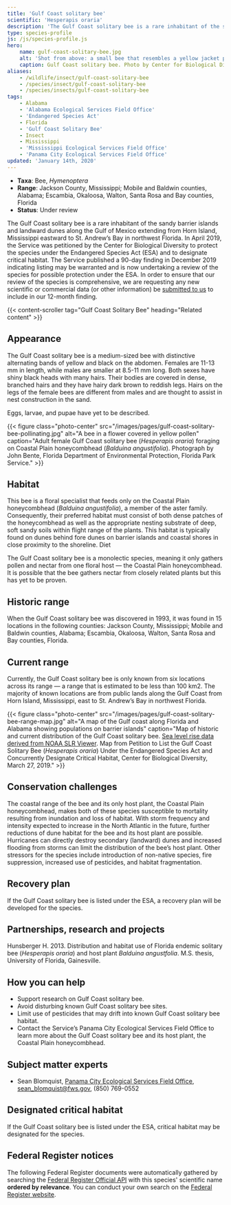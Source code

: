 ```yaml
---
title: 'Gulf Coast solitary bee'
scientific: 'Hesperapis oraria'
description: 'The Gulf Coast solitary bee is a rare inhabitant of the sandy barrier islands and landward dunes along the Gulf of Mexico extending from Horn Island, Mississippi eastward to St. Andrew’s Bay in northwest Florida.'
type: species-profile
js: /js/species-profile.js
hero:
    name: gulf-coast-solitary-bee.jpg
    alt: 'Shot from above: a small bee that resembles a yellow jacket perched on a yellow flower with a sand beach below.'
    caption: Gulf Coast solitary bee. Photo by Center for Biological Diversity.
aliases:
    - /wildlife/insect/gulf-coast-solitary-bee
    - /species/insect/gulf-coast-solitary-bee
    - /species/insects/gulf-coast-solitary-bee
tags:
    - Alabama
    - 'Alabama Ecological Services Field Office'
    - 'Endangered Species Act'
    - Florida
    - 'Gulf Coast Solitary Bee'
    - Insect
    - Mississippi
    - 'Mississippi Ecological Services Field Office'
    - 'Panama City Ecological Services Field Office'
updated: 'January 14th, 2020'
---
```


- **Taxa**: Bee, *Hymenoptera*
- **Range**: Jackson County, Mississippi; Mobile and Baldwin counties, Alabama; Escambia, Okaloosa, Walton, Santa Rosa and Bay counties, Florida
- **Status**: Under review

The Gulf Coast solitary bee is a rare inhabitant of the sandy barrier islands and landward dunes along the Gulf of Mexico extending from Horn Island, Mississippi eastward to St. Andrew’s Bay in northwest Florida.  In April 2019, the Service was petitioned by the Center for Biological Diversity to protect the species under the Endangered Species Act (ESA) and to designate critical habitat.  The Service published a 90-day finding in December 2019 indicating listing may be warranted and is now undertaking a review of the species for possible protection under the ESA.  In order to ensure that our review of the species is comprehensive, we are requesting any new scientific or commercial data (or other information) be [submitted to us](https://www.federalregister.gov/documents/2019/12/19/2019-27338/endangered-and-threatened-wildlife-and-plants-90-day-findings-for-two-species) to include in our 12-month finding.

{{< content-scroller tag="Gulf Coast Solitary Bee" heading="Related content" >}}

## Appearance

The Gulf Coast solitary bee is a medium-sized bee with distinctive alternating bands of yellow and black on the abdomen.  Females are 11-13 mm in length, while males are smaller at 8.5-11 mm long.  Both sexes have shiny black heads with many hairs.  Their bodies are covered in dense, branched hairs and they have hairy dark brown to reddish legs.  Hairs on the legs of the female bees are different from males and are thought to assist in nest construction in the sand.

Eggs, larvae, and pupae have yet to be described.

{{< figure class="photo-center" src="/images/pages/gulf-coast-solitary-bee-pollinating.jpg" alt="A bee in a flower covered in yellow pollen" caption="Adult female Gulf Coast solitary bee (*Hesperapis oraria*) foraging on Coastal Plain honeycombhead (*Balduina angustifolia*). Photograph by John Bente, Florida Department of Environmental Protection, Florida Park Service." >}}

## Habitat

This bee is a floral specialist that feeds only on the Coastal Plain honeycombhead (*Balduina angustifolia*), a member of the aster family.  Consequently, their preferred habitat must consist of both dense patches of the honeycombhead as well as the appropriate nesting substrate of deep, soft sandy soils within flight range of the plants.  This habitat is typically found on dunes behind fore dunes on barrier islands and coastal shores in close proximity to the shoreline.
Diet

The Gulf Coast solitary bee is a monolectic species, meaning it only gathers pollen and nectar from one floral host &mdash; the Coastal Plain honeycombhead.  It is possible that the bee gathers nectar from closely related plants but this has yet to be proven.

## Historic range

When the Gulf Coast solitary bee was discovered in 1993, it was found in 15 locations in the following counties:  Jackson County, Mississippi; Mobile and Baldwin counties, Alabama; Escambia, Okaloosa, Walton, Santa Rosa and Bay counties, Florida.

## Current range

Currently, the Gulf Coast solitary bee is only known from six locations across its range &mdash; a range that is estimated to be less than 100 km2.  The majority of known locations are from public lands along the Gulf Coast from Horn Island, Mississippi, east to St. Andrew’s Bay in northwest Florida.

{{< figure class="photo-center" src="/images/pages/gulf-coast-solitary-bee-range-map.jpg" alt="A map of the Gulf coast along Florida and Alabama showing populations on barrier islands" caption="Map of historic and current distribution of the Gulf Coast solitary bee.  [Sea level rise data derived from NOAA SLR Viewer](https://coast.noaa.gov/slr).  Map from Petition to List the Gulf Coast Solitary Bee (*Hesperapis oraria*) Under the Endangered Species Act and Concurrently Designate Critical Habitat, Center for Biological Diversity, March 27, 2019." >}}

## Conservation challenges

The coastal range of the bee and its only host plant, the Coastal Plain honeycombhead, makes both of these species susceptible to mortality resulting from inundation and loss of habitat.  With storm frequency and intensity expected to increase in the North Atlantic in the future, further reductions of dune habitat for the bee and its host plant are possible.  Hurricanes can directly destroy secondary (landward) dunes and increased flooding from storms can limit the distribution of the bee’s host plant.  Other stressors for the species include introduction of non-native species, fire suppression, increased use of pesticides, and habitat fragmentation.

## Recovery plan

If the Gulf Coast solitary bee is listed under the ESA, a recovery plan will be developed for the species.

## Partnerships, research and projects

Hunsberger H. 2013. Distribution and habitat use of Florida endemic solitary bee (*Hesperapis oraria*) and host plant *Balduina angustfolia*. M.S. thesis, University of Florida, Gainesville.

## How you can help

- Support research on Gulf Coast solitary bee.
- Avoid disturbing known Gulf Coast solitary bee sites.
- Limit use of pesticides that may drift into known Gulf Coast solitary bee habitat.
- Contact the Service’s Panama City Ecological Services Field Office to learn more about the Gulf Coast solitary bee and its host plant, the Coastal Plain honeycombhead.

## Subject matter experts

- Sean Blomquist, [Panama City Ecological Services Field Office](https://www.fws.gov/panamacity), [sean_blomquist@fws.gov](mailto:sean_blomquist@fws.gov), (850) 769-0552

## Designated critical habitat

If the Gulf Coast solitary bee is listed under the ESA, critical habitat may be designated for the species.

## Federal Register notices

The following Federal Register documents were automatically gathered by searching the [Federal Register Official API](https://www.federalregister.gov/blog/learn/developers) with this species' scientific name **ordered by relevance**. You can conduct your own search on the [Federal Register website](https://www.federalregister.gov/articles/search).
